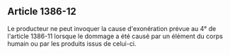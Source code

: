 Article 1386-12
----
Le producteur ne peut invoquer la cause d'exonération prévue au 4° de l'article
1386-11 lorsque le dommage a été causé par un élément du corps humain ou par les
produits issus de celui-ci.

